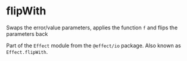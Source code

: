 # flipWith

Swaps the error/value parameters, applies the function `f` and flips the
parameters back

Part of the `Effect` module from the `@effect/io` package. Also known as `Effect.flipWith`.
